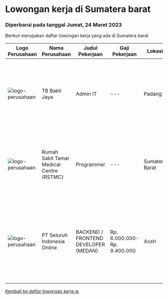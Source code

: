
  # Lowongan kerja di Sumatera barat

  ### Diperbarui pada tanggal Jumat, 24 Maret 2023

  Berikut merupakan daftar lowongan kerja yang ada di Sumatera barat

  |Logo Perusahaan | Nama Perusahaan | Judul Pekerjaan | Gaji Pekerjaan | Lokasi | Deskripsi | Tanggal diunggah | Pranala |
  | -------------- | --------------- | --------------- | --------- | --------- | -------------- | ------- | ----------- |
  |![logo-perusahaan](https://image-service-cdn.seek.com.au/c8a6bb168a90c7b34315543d20233555c173e7ef/ee4dce1061f3f616224767ad58cb2fc751b8d2dc)|TB Bakti Jaya|Admin IT|---|Padang|Pengalaman di posisi yang sama dari 2 tahun; Pengetahuan tentang berbagai sistem pencarian, dan mampu untuk menggunakannya; Mampu berkomunikasi dengan...|Kamis, 23 Maret 2023|https://www.jobstreet.co.id/id/job/admin-it-1035028157?token=0~fc79ab58-9d7f-43fc-b4f8-67be44362242&sectionRank=1&jobId=jobstreet-id-job-1035028157|
|![logo-perusahaan](https://i.ibb.co/sqvTCh9/112815900-stock-vector-no-image-available-icon-flat-vector.webp)|Rumah Sakit Tamar Medical Centre (RSTMC)|Programmer|---|Sumatera Barat|Kualifikasi : Pendidikan minimal S1 Sistem Informasi / Teknik informatika Pengalaman minimal 1 tahun di bidang yang relevan (Programming), lebih...|Jumat, 17 Maret 2023|https://www.jobstreet.co.id/id/job/programmer-4266828?token=0~fc79ab58-9d7f-43fc-b4f8-67be44362242&sectionRank=2&jobId=jobstreet-id-job-4266828|
|![logo-perusahaan](https://image-service-cdn.seek.com.au/c768f0670f8f8212da7de609b6af9d0b2e5134cc/ee4dce1061f3f616224767ad58cb2fc751b8d2dc)|PT Seluruh Indonesia Online|BACKEND / FRONTEND DEVELOPER (MEDAN)|Rp. 6.000.000-Rp. 9.400.000|Aceh|Memiliki pengalaman leadership sebagai Manager sebelumnya.Back End Engineer1. Memiliki pengalaman dalam membangun RESTful APIs2. Menguasai bahasa...|Sabtu, 04 Maret 2023|https://www.jobstreet.co.id/id/job/backend-frontend-developer-medan-4237176?token=0~fc79ab58-9d7f-43fc-b4f8-67be44362242&sectionRank=3&jobId=jobstreet-id-job-4237176|


  [Kembali ke daftar lowongan kerja 🔙](../README.md#daftar-lowongan-kerja)
  